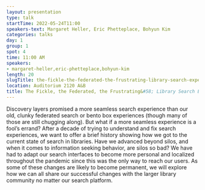 ```yaml
---
layout: presentation
type: talk 
startTime: 2022-05-24T11:00
speakers-text: Margaret Heller, Eric Phetteplace, Bohyun Kim
categories: talks
day: 1
group: 1
spot: 4
time: 11:00 AM
speakers:
- margaret-heller,eric-phetteplace,bohyun-kim
length: 20
slugTitle: the-fickle-the-federated-the-frustrating-library-search-experiences
location: Auditorium 2120 A&B
title: The Fickle, the Federated, the Frustrating&#58; Library Search Experiences
---
```

Discovery layers promised a more seamless search experience than our old, clunky federated search or bento box experiences (though many of those are still chugging along). But what if a more seamless experience is a fool’s errand? After a decade of trying to understand and fix search experiences, we want to offer a brief history showing how we got to the current state of search in libraries. Have we advanced beyond silos, and when it comes to information seeking behavior, are silos so bad? We have had to adapt our search interfaces to become more personal and localized throughout the pandemic since this was the only way to reach our users. As some of these changes are likely to become permanent, we will explore how we can all share our successful changes with the larger library community no matter our search platform. 